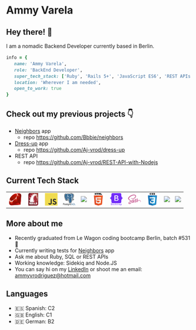 # Ammy Varela
## Hey there! 👋
I am a nomadic Backend Developer currently based in Berlin.

```ruby
info = {
   name: 'Ammy Varela',
   role: 'BackEnd Developer',
   super_tech_stack: ['Ruby', 'Rails 5+', 'JavaScript ES6', 'REST APIs', 'Test Driven Development'],
   location: 'Wherever I am needed',
   open_to_work: true
}
```
## Check out my previous projects 👇
* [Neighbors](https://www.neighbors-app.fun/) app
  - repo https://github.com/Bbbie/neighbors
* [Dress-up](https://dress-me-app.herokuapp.com/) app
  - repo https://github.com/Aj-vrod/dress-up
* REST API
  - repo https://github.com/Aj-vrod/REST-API-with-Nodejs

## Current Tech Stack
<table border="0">
<tr>
  <td><img src="https://raw.githubusercontent.com/devicons/devicon/master/icons/ruby/ruby-original.svg" width="35px"></td>
  <td><img src="https://raw.githubusercontent.com/devicons/devicon/master/icons/rails/rails-original-wordmark.svg" width="35px"></td>
  <td><img src="https://raw.githubusercontent.com/devicons/devicon/master/icons/javascript/javascript-original.svg" width="35px"></td>
  <td><img src="https://raw.githubusercontent.com/devicons/devicon/master/icons/postgresql/postgresql-original-wordmark.svg" width="35px"></td>
  <td><img src="https://www.vectorlogo.zone/logos/sqlite/sqlite-icon.svg" width="35px"></td>
  <td><img src="https://raw.githubusercontent.com/devicons/devicon/master/icons/html5/html5-original-wordmark.svg" width="35px"></td>
  <td><img src="https://raw.githubusercontent.com/devicons/devicon/master/icons/bootstrap/bootstrap-plain-wordmark.svg" width="35px"></td>
  <td><img src="https://raw.githubusercontent.com/devicons/devicon/master/icons/sass/sass-original.svg" width="35px"></td>
  <td><img src="https://raw.githubusercontent.com/devicons/devicon/master/icons/css3/css3-original-wordmark.svg" width="35px"></td>
  <td><img src="https://www.vectorlogo.zone/logos/heroku/heroku-icon.svg" width="35px"></td>
  <td><img src="https://www.vectorlogo.zone/logos/git-scm/git-scm-icon.svg" width="35px"></td>
</tr>
</table>

## More about me
* Recently graduated from Le Wagon coding bootcamp Berlin, batch #531 💪
* Currently writing tests for [Neighbors](https://www.neighbors-app.fun/) app
* Ask me about Ruby, SQL or REST APIs
* Working knowledge: Sidekiq and Node.JS
* You can say hi on my [LinkedIn](https://www.linkedin.com/in/ammy-varela-rodriguez/) or shoot me an email: ammyvrodriguez@hotmail.com

## Languages
* 🇪🇸 Spanish: C2
* 🇬🇧 English: C1
* 🇩🇪 German: B2
